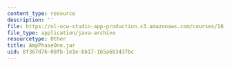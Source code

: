 ```yaml
---
content_type: resource
description: ''
file: https://ol-ocw-studio-app-production.s3.amazonaws.com/courses/18-03sc-differential-equations-fall-2011/8f367d7608fb1e1ebb17165a6b3437bc_AmpPhaseOne.jar
file_type: application/java-archive
resourcetype: Other
title: AmpPhaseOne.jar
uid: 8f367d76-08fb-1e1e-bb17-165a6b3437bc
---
```

